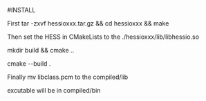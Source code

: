 #INSTALL

First tar -zxvf hessioxxx.tar.gz && cd hessioxxx && make

Then set the HESS in CMakeLists to the ./hessioxxx/lib/libhessio.so

mkdir build && cmake ..

cmake --build .

Finally mv libclass.pcm to the compiled/lib

excutable will be in compiled/bin
